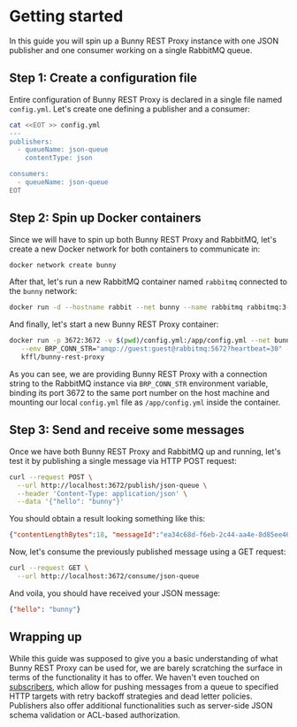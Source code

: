 # Getting started

In this guide you will spin up a Bunny REST Proxy instance with one JSON publisher and one consumer working on a single RabbitMQ queue.

## Step 1: Create a configuration file

Entire configuration of Bunny REST Proxy is declared in a single file named `config.yml`. Let's create one defining a publisher and a consumer:

```bash
cat <<EOT >> config.yml
---
publishers:
  - queueName: json-queue
    contentType: json

consumers:
  - queueName: json-queue
EOT
```

## Step 2: Spin up Docker containers

Since we will have to spin up both Bunny REST Proxy and RabbitMQ, let's create a new Docker network for both containers to communicate in:

```bash
docker network create bunny
```

After that, let's run a new RabbitMQ container named `rabbitmq` connected to the `bunny` network:

```bash
docker run -d --hostname rabbit --net bunny --name rabbitmq rabbitmq:3-management
```

And finally, let's start a new Bunny REST Proxy container:

```bash
docker run -p 3672:3672 -v $(pwd)/config.yml:/app/config.yml --net bunny \
   --env BRP_CONN_STR="amqp://guest:guest@rabbitmq:5672?heartbeat=30" -d \
   kffl/bunny-rest-proxy
```

As you can see, we are providing Bunny REST Proxy with a connection string to the RabbitMQ instance via `BRP_CONN_STR` environment variable, binding its port 3672 to the same port number on the host machine and mounting our local `config.yml` file as `/app/config.yml` inside the container.

## Step 3: Send and receive some messages

Once we have both Bunny REST Proxy and RabbitMQ up and running, let's test it by publishing a single message via HTTP POST request:

```bash
curl --request POST \
  --url http://localhost:3672/publish/json-queue \
  --header 'Content-Type: application/json' \
  --data '{"hello": "bunny"}'
```

You should obtain a result looking something like this:

```json
{"contentLengthBytes":18, "messageId":"ea34c68d-f6eb-2c44-aa4e-8d85ee46dd26"}
```

Now, let's consume the previously published message using a GET request:

```bash
curl --request GET \
  --url http://localhost:3672/consume/json-queue
```

And voila, you should have received your JSON message:

```json
{"hello": "bunny"}
```

## Wrapping up

While this guide was supposed to give you a basic understanding of what Bunny REST Proxy can be used for, we are barely scratching the surface in terms of the functionality it has to offer. We haven't even touched on [subscribers](subscribers/subscriber-config.md), which allow for pushing messages from a queue to specified HTTP targets with retry backoff strategies and dead letter policies. Publishers also offer additional functionalities such as server-side JSON schema validation or ACL-based authorization.